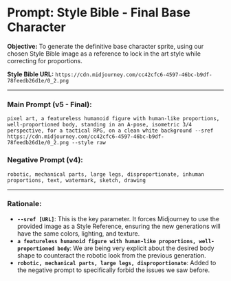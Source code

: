 # Prompt: Style Bible - Final Base Character

**Objective:** To generate the definitive base character sprite, using our chosen Style Bible image as a reference to lock in the art style while correcting for proportions.

**Style Bible URL:** `https://cdn.midjourney.com/cc42cfc6-4597-46bc-b9df-78feedb26d1e/0_2.png`

---

### Main Prompt (v5 - Final):

```
pixel art, a featureless humanoid figure with human-like proportions, well-proportioned body, standing in an A-pose, isometric 3/4 perspective, for a tactical RPG, on a clean white background --sref https://cdn.midjourney.com/cc42cfc6-4597-46bc-b9df-78feedb26d1e/0_2.png --style raw
```

### Negative Prompt (v4):

```
robotic, mechanical parts, large legs, disproportionate, inhuman proportions, text, watermark, sketch, drawing
```

---

### Rationale:

-   **`--sref [URL]`**: This is the key parameter. It forces Midjourney to use the provided image as a Style Reference, ensuring the new generations will have the same colors, lighting, and texture.
-   **`a featureless humanoid figure with human-like proportions, well-proportioned body`**: We are being very explicit about the desired body shape to counteract the robotic look from the previous generation.
-   **`robotic, mechanical parts, large legs, disproportionate`**: Added to the negative prompt to specifically forbid the issues we saw before.
